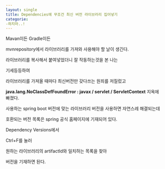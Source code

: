 ```yaml
---
layout: single
title: Dependencies에 무조건 최신 버전 라이브러리 집어넣기
categorie:
-하지마..!
---
```


Mavan이든 Gradle이든

mvnrepository에서 라이브러리를 가져와 사용해야 할 날이 생긴다.

라이브러리를 복사해서 붙여넣었더니 잘 작동하는것을 본 나는

기세등등하여 

라이브러리를 가져올 때마다 최신버전만 갖다쓰는 원죄를 저질렀고

**java.lang.NoClassDefFoundError : javax / servlet / ServletContext** 지옥에 빠졌다.





사용하는 spring boot 버전에 맞는 라이브러리 버전을 사용하면 자연스레 해결되는데

호환되는 버전 목록은 spring 공식 홈페이지에 기재되어 있다.

[2.6.2 Spring Boot References]: https://docs.spring.io/spring-boot/docs/current/reference/html/index.html





Dependency Versions에서

Ctrl+F를 눌러

원하는 라이브러리의 artifactId와 일치하는 목록을 찾아

버전을 기재하면 된다.